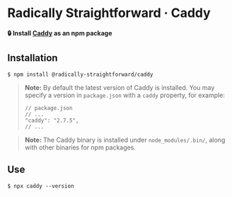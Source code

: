 # Radically Straightforward · Caddy

**🔒 Install [Caddy](https://caddyserver.com/) as an npm package**

## Installation

```console
$ npm install @radically-straightforward/caddy
```

> **Note:** By default the latest version of Caddy is installed. You may specify a version in `package.json` with a `caddy` property, for example:
>
> ```json5
> // package.json
> // ...
> "caddy": "2.7.5",
> // ...
> ```

> **Note:** The Caddy binary is installed under `node_modules/.bin/`, along with other binaries for npm packages.

## Use

```console
$ npx caddy --version
```
